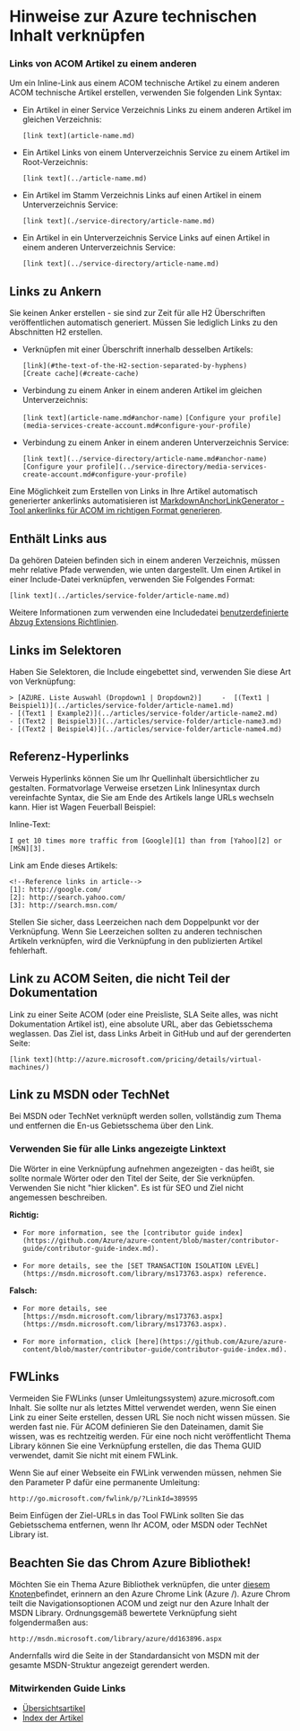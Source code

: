 <properties
   pageTitle="Erstellen von Links in Abzug Artikel" description="Querverbindungen in Abzug code erläutert." metaKeywords="" services="" solutions="" documentationCenter="" authors="tysonn" videoId="" scriptId="" manager="carolz" />

<tags ms.service="contributor-guide" ms.devlang="" ms.topic="article" ms.tgt_pltfrm="" ms.workload="" ms.date="02/03/2015" ms.author="tysonn" />

# <a name="linking-guidance-for-azure-technical-content"></a>Hinweise zur Azure technischen Inhalt verknüpfen

### <a name="links-from-one-acom-article-to-another"></a>Links von ACOM Artikel zu einem anderen

Um ein Inline-Link aus einem ACOM technische Artikel zu einem anderen ACOM technische Artikel erstellen, verwenden Sie folgenden Link Syntax:  

- Ein Artikel in einer Service Verzeichnis Links zu einem anderen Artikel im gleichen Verzeichnis:

  `[link text](article-name.md)`

- Ein Artikel Links von einem Unterverzeichnis Service zu einem Artikel im Root-Verzeichnis:

  `[link text](../article-name.md)`

- Ein Artikel im Stamm Verzeichnis Links auf einen Artikel in einem Unterverzeichnis Service: 

  `[link text](./service-directory/article-name.md)`

- Ein Artikel in ein Unterverzeichnis Service Links auf einen Artikel in einem anderen Unterverzeichnis Service:

  `[link text](../service-directory/article-name.md)`
 

## <a name="links-to-anchors"></a>Links zu Ankern

Sie keinen Anker erstellen - sie sind zur Zeit für alle H2 Überschriften veröffentlichen automatisch generiert. Müssen Sie lediglich Links zu den Abschnitten H2 erstellen.

- Verknüpfen mit einer Überschrift innerhalb desselben Artikels:

  `[link](#the-text-of-the-H2-section-separated-by-hyphens)`  
  `[Create cache](#create-cache)`

- Verbindung zu einem Anker in einem anderen Artikel im gleichen Unterverzeichnis:

  `[link text](article-name.md#anchor-name)`
  `[Configure your profile](media-services-create-account.md#configure-your-profile)`

- Verbindung zu einem Anker in einem anderen Unterverzeichnis Service:

  `[link text](../service-directory/article-name.md#anchor-name)`
  `[Configure your profile](../service-directory/media-services-create-account.md#configure-your-profile)`

Eine Möglichkeit zum Erstellen von Links in Ihre Artikel automatisch generierter ankerlinks automatisieren ist [MarkdownAnchorLinkGenerator - Tool ankerlinks für ACOM im richtigen Format generieren](https://github.com/Azure/Azure-CSI-Content-Tools/tree/master/Tools/ACOMMarkdownAnchorLinkGenerator).

## <a name="links-from-includes"></a>Enthält Links aus

Da gehören Dateien befinden sich in einem anderen Verzeichnis, müssen mehr relative Pfade verwenden, wie unten dargestellt. Um einen Artikel in einer Include-Datei verknüpfen, verwenden Sie Folgendes Format:

    [link text](../articles/service-folder/article-name.md)
    
Weitere Informationen zum verwenden eine Includedatei [benutzerdefinierte Abzug Extensions Richtlinien](custom-markdown-extensions.md#includes).

## <a name="links-in-selectors"></a>Links im Selektoren

Haben Sie Selektoren, die Include eingebettet sind, verwenden Sie diese Art von Verknüpfung: 

    > [AZURE. Liste Auswahl (Dropdown1 | Dropdown2)]     -  [(Text1 | Beispiel1)](../articles/service-folder/article-name1.md)
    - [(Text1 | Example2)](../articles/service-folder/article-name2.md)
    - [(Text2 | Beispiel3)](../articles/service-folder/article-name3.md)
    - [(Text2 | Beispiel4)](../articles/service-folder/article-name4.md)


## <a name="reference-style-links"></a>Referenz-Hyperlinks

Verweis Hyperlinks können Sie um Ihr Quellinhalt übersichtlicher zu gestalten. Formatvorlage Verweise ersetzen Link Inlinesyntax durch vereinfachte Syntax, die Sie am Ende des Artikels lange URLs wechseln kann. Hier ist Wagen Feuerball Beispiel:

Inline-Text:

    I get 10 times more traffic from [Google][1] than from [Yahoo][2] or [MSN][3].

Link am Ende dieses Artikels:

    <!--Reference links in article-->
    [1]: http://google.com/
    [2]: http://search.yahoo.com/  
    [3]: http://search.msn.com/

Stellen Sie sicher, dass Leerzeichen nach dem Doppelpunkt vor der Verknüpfung. Wenn Sie Leerzeichen sollten zu anderen technischen Artikeln verknüpfen, wird die Verknüpfung in den publizierten Artikel fehlerhaft. 

## <a name="link-to-acom-pages-that-are-not-part-of-the-technical-documentation-set"></a>Link zu ACOM Seiten, die nicht Teil der Dokumentation

Link zu einer Seite ACOM (oder eine Preisliste, SLA Seite alles, was nicht Dokumentation Artikel ist), eine absolute URL, aber das Gebietsschema weglassen. Das Ziel ist, dass Links Arbeit in GitHub und auf der gerenderten Seite:

    [link text](http://azure.microsoft.com/pricing/details/virtual-machines/)


## <a name="link-to-msdn-or-technet"></a>Link zu MSDN oder TechNet

Bei MSDN oder TechNet verknüpft werden sollen, vollständig zum Thema und entfernen die En-us Gebietsschema über den Link. 

### <a name="use-friendly-link-text-for-all-links"></a>Verwenden Sie für alle Links angezeigte Linktext

Die Wörter in eine Verknüpfung aufnehmen angezeigten - das heißt, sie sollte normale Wörter oder den Titel der Seite, der Sie verknüpfen. Verwenden Sie nicht "hier klicken". Es ist für SEO und Ziel nicht angemessen beschreiben.

**Richtig:**

- `For more information, see the [contributor guide index](https://github.com/Azure/azure-content/blob/master/contributor-guide/contributor-guide-index.md).`

- `For more details, see the [SET TRANSACTION ISOLATION LEVEL](https://msdn.microsoft.com/library/ms173763.aspx) reference.`

**Falsch:**

- `For more details, see [https://msdn.microsoft.com/library/ms173763.aspx](https://msdn.microsoft.com/library/ms173763.aspx).`

- `For more information, click [here](https://github.com/Azure/azure-content/blob/master/contributor-guide/contributor-guide-index.md).`


## <a name="fwlinks"></a>FWLinks

Vermeiden Sie FWLinks (unser Umleitungssystem) azure.microsoft.com Inhalt. Sie sollte nur als letztes Mittel verwendet werden, wenn Sie einen Link zu einer Seite erstellen, dessen URL Sie noch nicht wissen müssen. Sie werden fast nie. Für ACOM definieren Sie den Dateinamen, damit Sie wissen, was es rechtzeitig werden. Für eine noch nicht veröffentlicht Thema Library können Sie eine Verknüpfung erstellen, die das Thema GUID verwendet, damit Sie nicht mit einem FWLink.

Wenn Sie auf einer Webseite ein FWLink verwenden müssen, nehmen Sie den Parameter P dafür eine permanente Umleitung:

    http://go.microsoft.com/fwlink/p/?LinkId=389595

Beim Einfügen der Ziel-URLs in das Tool FWLink sollten Sie das Gebietsschema entfernen, wenn Ihr ACOM, oder MSDN oder TechNet Library ist.

## <a name="remember-the-azure-library-chrome"></a>Beachten Sie das Chrom Azure Bibliothek!
Möchten Sie ein Thema Azure Bibliothek verknüpfen, die unter [diesem Knoten](https://msdn.microsoft.com/library/azure)befindet, erinnern an den Azure Chrome Link (Azure /). Azure Chrom teilt die Navigationsoptionen ACOM und zeigt nur den Azure Inhalt der MSDN Library. Ordnungsgemäß bewertete Verknüpfung sieht folgendermaßen aus:

    http://msdn.microsoft.com/library/azure/dd163896.aspx

Andernfalls wird die Seite in der Standardansicht von MSDN mit der gesamte MSDN-Struktur angezeigt gerendert werden.

### <a name="contributors-guide-links"></a>Mitwirkenden Guide Links

- [Übersichtsartikel](./../README.md)
- [Index der Artikel](./contributor-guide-index.md)

<!--image references-->
[1]: ./media/create-tables-markdown/table-markdown.png
[2]: ./media/create-tables-markdown/break-tables.png
